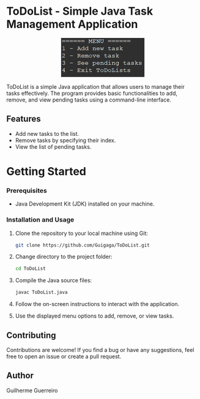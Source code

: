 # ToDoList - Simple Java Task Management Application

<p align="center">
  <img src="ToDoList.png" alt="ToDoList Preview">
</p>

ToDoList is a simple Java application that allows users to manage their tasks effectively. The program provides basic functionalities to add, remove, and view pending tasks using a command-line interface.

## Features

- Add new tasks to the list.
- Remove tasks by specifying their index.
- View the list of pending tasks.

# Getting Started

### Prerequisites

- Java Development Kit (JDK) installed on your machine.


### Installation and Usage


1. Clone the repository to your local machine using Git:

   ```bash
   git clone https://github.com/Guigaga/ToDoList.git
   ```
2. Change directory to the project folder:
   ```bash
   cd ToDoList
   ```
3. Compile the Java source files:
   ```bash
   javac ToDoList.java
   ```
4. Follow the on-screen instructions to interact with the application.

5. Use the displayed menu options to add, remove, or view tasks.


## Contributing

Contributions are welcome! If you find a bug or have any suggestions, feel free to open an issue or create a pull request.

## Author
Guilherme Guerreiro
